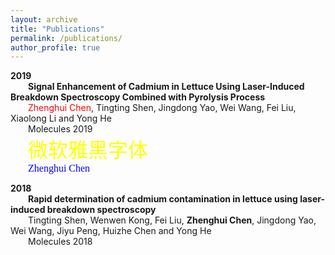 ```yaml
---
layout: archive
title: "Publications"
permalink: /publications/
author_profile: true
---  
```

  

**2019**  
&emsp;&emsp;**Signal Enhancement of Cadmium in Lettuce Using Laser-Induced Breakdown Spectroscopy Combined with Pyrolysis Process**    
&emsp;&emsp;<font color=red>Zhenghui Chen</font>, Tingting Shen, Jingdong Yao, Wei Wang, Fei Liu, Xiaolong Li and Yong He     
&emsp;&emsp;Molecules 2019  
&emsp;&emsp;<font face="微软雅黑" size=6 color=yellow>微软雅黑字体</font>  
&emsp;&emsp;<font face="微软雅黑" size=3 color=blue>Zhenghui Chen</font>   

**2018**  
&emsp;&emsp;**Rapid determination of cadmium contamination in lettuce using laser-induced breakdown spectroscopy**  
&emsp;&emsp;Tingting Shen, Wenwen Kong, Fei Liu, **Zhenghui Chen**, Jingdong Yao, Wei Wang, Jiyu Peng, Huizhe Chen and Yong He  
&emsp;&emsp;Molecules 2018
